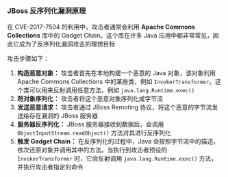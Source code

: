### JBoss 反序列化漏洞原理

在 CVE-2017-7504 的利用中，攻击者通常会利用 **Apache Commons Collections** 库中的 Gadget Chain。这个库在许多 Java 应用中都非常常见，因此它成为了反序列化漏洞攻击的理想目标

攻击步骤如下：

1. **构造恶意对象：** 攻击者首先在本地构建一个恶意的 Java 对象，该对象利用 Apache Commons Collections 中的某些类，例如 `InvokerTransformer`。这个类可以用来反射调用任意方法，例如 `java.lang.Runtime.exec()`
2. **将对象序列化：** 攻击者将这个恶意对象序列化成字节流
3. **发送恶意请求：** 攻击者通过 JBoss Remoting 协议，将这个恶意的字节流发送给存在漏洞的 JBoss 服务器
4. **服务器反序列化：** JBoss 服务器接收到数据后，会调用 `ObjectInputStream.readObject()` 方法对其进行反序列化
5. **触发 Gadget Chain：** 在反序列化的过程中，Java 会按照字节流中的描述，依次还原对象并调用其中的方法。当执行到攻击者预设的 `InvokerTransformer` 时，它会反射调用 `java.lang.Runtime.exec()` 方法，并执行攻击者指定的命令
